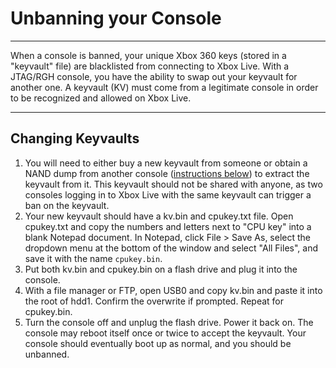 # Unbanning your Console

------

When a console is banned, your unique Xbox 360 keys (stored in a  "keyvault" file) are blacklisted from connecting to Xbox Live. With a  JTAG/RGH console, you have the ability to swap out your keyvault for  another one. A keyvault (KV) must come from a legitimate console in  order to be recognized and allowed on Xbox Live. 

------

## Changing Keyvaults

1. You will need to either buy a new keyvault from someone or obtain a NAND dump from another console ([instructions below](extractkeyvault.md)) to extract the keyvault from it. This keyvault should not be shared  with anyone, as two consoles logging in to Xbox Live with the same  keyvault can trigger a ban on the keyvault.
2. Your new keyvault should have a kv.bin and cpukey.txt file. Open  cpukey.txt and copy the numbers and letters next to "CPU key" into a  blank Notepad document. In Notepad, click File > Save As, select the  dropdown menu at the bottom of the window and select "All Files", and  save it with the name `cpukey.bin`.
3. Put both kv.bin and cpukey.bin on a flash drive and plug it into the console.
4. With a file manager or FTP, open USB0 and copy kv.bin and paste  it into the root of hdd1. Confirm the overwrite if prompted. Repeat for  cpukey.bin.
5. Turn the console off and unplug the flash drive. Power it back  on. The console may reboot itself once or twice to accept the keyvault.  Your console should eventually boot up as normal, and you should be  unbanned.